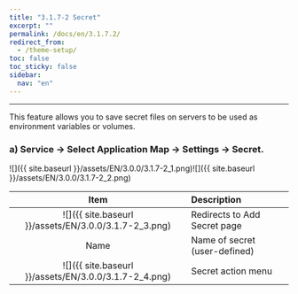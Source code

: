 ```yaml
---
title: "3.1.7-2 Secret"
excerpt: ""
permalink: /docs/en/3.1.7.2/
redirect_from:
  - /theme-setup/
toc: false
toc_sticky: false
sidebar:
  nav: "en"
---
```



---

This feature allows you to save secret files on servers to be used as environment variables or volumes.

### a\) Service → Select Application Map → Settings → Secret.
![]({{ site.baseurl }}/assets/EN/3.0.0/3.1.7-2_1.png)![]({{ site.baseurl }}/assets/EN/3.0.0/3.1.7-2_2.png)

| **Item** | **Description** |
| :---: | :--- |
| ![]({{ site.baseurl }}/assets/EN/3.0.0/3.1.7-2_3.png) | Redirects to Add Secret page |
| Name | Name of secret \(user-defined\) |
| ![]({{ site.baseurl }}/assets/EN/3.0.0/3.1.7-2_4.png) | Secret action menu |
